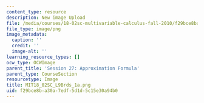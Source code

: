 ```yaml
---
content_type: resource
description: New image Upload
file: /media/courses/18-02sc-multivariable-calculus-fall-2010/f29bce8ba30a7edf5d1d5c15e30a94b0_MIT18_02SC_L9Brds_1a.png
file_type: image/png
image_metadata:
  caption: ''
  credit: ''
  image-alt: ''
learning_resource_types: []
ocw_type: OCWImage
parent_title: 'Session 27: Approximation Formula'
parent_type: CourseSection
resourcetype: Image
title: MIT18_02SC_L9Brds_1a.png
uid: f29bce8b-a30a-7edf-5d1d-5c15e30a94b0
---
```

